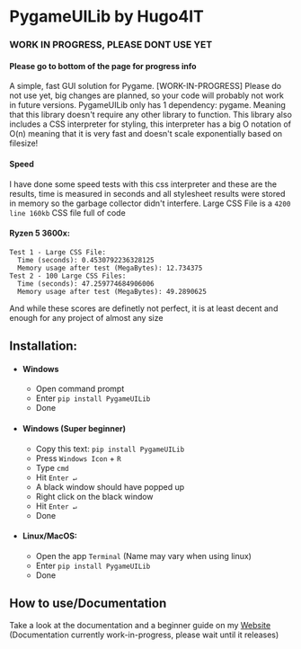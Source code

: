 # PygameUILib by Hugo4IT
### WORK IN PROGRESS, PLEASE DONT USE YET
#### Please go to bottom of the page for progress info
A simple, fast GUI solution for Pygame. [WORK-IN-PROGRESS] Please do not use yet, big changes are planned, so your code will probably not work in future versions. PygameUILib only has 1 dependency: pygame. Meaning that this library doesn't require any other library to function. This library also includes a CSS interpreter for styling, this interpreter has a big O notation of O(n) meaning that it is very fast and doesn't scale exponentially based on filesize!

#### Speed
I have done some speed tests with this css interpreter and these are the results, time is measured in seconds and all stylesheet results were stored in memory so the garbage collector didn't interfere. Large CSS File is a `4200 line 160kb` CSS file full of code
  #### Ryzen 5 3600x:
  ```
  Test 1 - Large CSS File:
    Time (seconds): 0.4530792236328125
    Memory usage after test (MegaBytes): 12.734375
  Test 2 - 100 Large CSS Files:
    Time (seconds): 47.259774684906006
    Memory usage after test (MegaBytes): 49.2890625
  ```
And while these scores are definetly not perfect, it is at least decent and enough for any project of almost any size
    
## Installation:
- #### Windows
  - Open command prompt
  - Enter `pip install PygameUILib`
  - Done
- #### Windows (Super beginner)
  - Copy this text: `pip install PygameUILib`
  - Press `Windows Icon` + `R`
  - Type `cmd`
  - Hit `Enter ↵`
  - A black window should have popped up
  - Right click on the black window
  - Hit `Enter ↵`
  - Done
- #### Linux/MacOS:
  - Open the app `Terminal` (Name may vary when using linux)
  - Enter `pip install PygameUILib`
  - Done

## How to use/Documentation
Take a look at the documentation and a beginner guide on my [Website](https://Hugo4IT.com/PygameUILib)
(Documentation currently work-in-progress, please wait until it releases)
